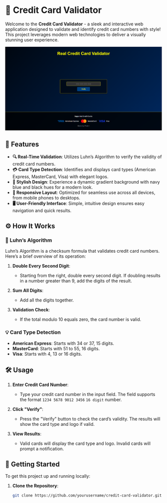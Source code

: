 # 🚀 **Credit Card Validator**

Welcome to the **Credit Card Validator** - a sleek and interactive web application designed to validate and identify credit card numbers with style! This project leverages modern web technologies to deliver a visually stunning user experience.

![Credit Card Validator](./pre.png) <!-- Replace with actual image -->

## 🌟 **Features**

- **🔍 Real-Time Validation**: Utilizes Luhn’s Algorithm to verify the validity of credit card numbers.
- **💳 Card Type Detection**: Identifies and displays card types (American Express, MasterCard, Visa) with elegant logos.
- **🎨 Stylish Design**: Experience a dynamic gradient background with navy blue and black hues for a modern look.
- **📱 Responsive Layout**: Optimized for seamless use across all devices, from mobile phones to desktops.
- **🖥️ User-Friendly Interface**: Simple, intuitive design ensures easy navigation and quick results.

## ⚙️ **How It Works**

### 🔢 **Luhn’s Algorithm**

Luhn’s Algorithm is a checksum formula that validates credit card numbers. Here’s a brief overview of its operation:

1. **Double Every Second Digit**:
   - Starting from the right, double every second digit. If doubling results in a number greater than 9, add the digits of the result.

2. **Sum All Digits**:
   - Add all the digits together.

3. **Validation Check**:
   - If the total modulo 10 equals zero, the card number is valid.

### 💡 **Card Type Detection**

- **American Express**: Starts with 34 or 37, 15 digits.
- **MasterCard**: Starts with 51 to 55, 16 digits.
- **Visa**: Starts with 4, 13 or 16 digits.

## 🛠️ **Usage**

1. **Enter Credit Card Number**:
   - Type your credit card number in the input field. The field supports the format `1234 5678 9012 3456` `16 digit` number.

2. **Click "Verify"**:
   - Press the "Verify" button to check the card’s validity. The results will show the card type and logo if valid.

3. **View Results**:
   - Valid cards will display the card type and logo. Invalid cards will prompt a notification.

## 🚀 **Getting Started**

To get this project up and running locally:

1. **Clone the Repository**:
   ```bash
   git clone https://github.com/yourusername/credit-card-validator.git
